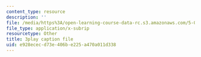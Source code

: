 ```yaml
---
content_type: resource
description: ''
file: /media/https%3A/open-learning-course-data-rc.s3.amazonaws.com/5-08j-biological-chemistry-ii-spring-2016/e928ececd73e406be225a470a011d338_Dz8G2XoPrkM.srt
file_type: application/x-subrip
resourcetype: Other
title: 3play caption file
uid: e928ecec-d73e-406b-e225-a470a011d338
---
```

